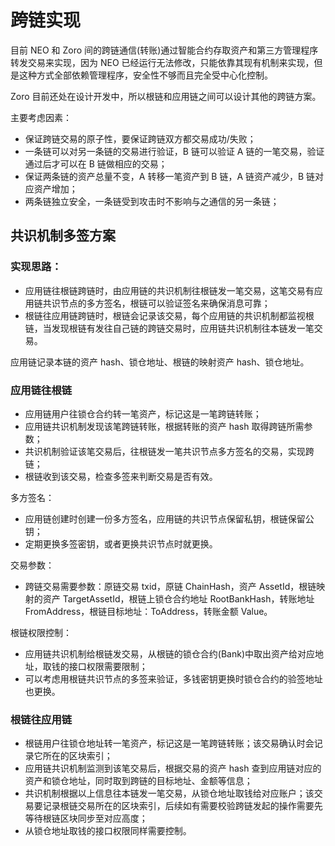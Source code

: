# 跨链实现
目前 NEO 和 Zoro 间的跨链通信(转账)通过智能合约存取资产和第三方管理程序转发交易来实现，因为 NEO 已经运行无法修改，只能依靠其现有机制来实现，但是这种方式全部依赖管理程序，安全性不够而且完全受中心化控制。

Zoro 目前还处在设计开发中，所以根链和应用链之间可以设计其他的跨链方案。

主要考虑因素：
* 保证跨链交易的原子性，要保证跨链双方都交易成功/失败；
* 一条链可以对另一条链的交易进行验证，B 链可以验证 A 链的一笔交易，验证通过后才可以在 B 链做相应的交易；
* 保证两条链的资产总量不变，A 转移一笔资产到 B 链，A 链资产减少，B 链对应资产增加；
* 两条链独立安全，一条链受到攻击时不影响与之通信的另一条链；


## 共识机制多签方案

### 实现思路：

* 应用链往根链跨链时，由应用链的共识机制往根链发一笔交易，这笔交易有应用链共识节点的多方签名，根链可以验证签名来确保消息可靠；
* 根链往应用链跨链时，根链会记录该交易，每个应用链的共识机制都监视根链，当发现根链有发往自己链的跨链交易时，应用链共识机制往本链发一笔交易。

应用链记录本链的资产 hash、锁仓地址、根链的映射资产 hash、锁仓地址。

### 应用链往根链

* 应用链用户往锁仓合约转一笔资产，标记这是一笔跨链转账；
* 应用链共识机制发现该笔跨链转账，根据转账的资产 hash 取得跨链所需参数；
* 共识机制验证该笔交易后，往根链发一笔共识节点多方签名的交易，实现跨链；
* 根链收到该交易，检查多签来判断交易是否有效。

多方签名：

* 应用链创建时创建一份多方签名，应用链的共识节点保留私钥，根链保留公钥；
* 定期更换多签密钥，或者更换共识节点时就更换。

交易参数：

* 跨链交易需要参数：原链交易 txid，原链 ChainHash，资产 AssetId，根链映射的资产 TargetAssetId，根链上锁仓合约地址 RootBankHash，转账地址 FromAddress，根链目标地址：ToAddress，转账金额 Value。

根链权限控制：

* 应用链共识机制给根链发交易，从根链的锁仓合约(Bank)中取出资产给对应地址，取钱的接口权限需要限制；
* 可以考虑用根链共识节点的多签来验证，多钱密钥更换时锁仓合约的验签地址也更换。

### 根链往应用链

* 根链用户往锁仓地址转一笔资产，标记这是一笔跨链转账；该交易确认时会记录它所在的区块索引；
* 应用链共识机制监测到该笔交易后，根据交易的资产 hash 查到应用链对应的资产和锁仓地址，同时取到跨链的目标地址、金额等信息；
* 共识机制根据以上信息往本链发一笔交易，从锁仓地址取钱给对应账户；该交易要记录根链交易所在的区块索引，后续如有需要校验跨链发起的操作需要先等待根链区块同步至对应高度；
* 从锁仓地址取钱的接口权限同样需要控制。